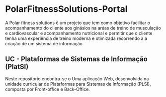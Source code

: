 # PolarFitnessSolutions-Portal
A Polar fitness solutions é um projeto que tem como objetivo facilitar o acompanhamento do cliente aos ginásios na aréas de treino de musculação e cardiovascular e acompanhamento nutricional e permitir que o cliente tenha uma experiência de treino moderna e otimizada recorrendo a a criação de um sistema de informação

## UC - Plataformas de Sistemas de Informação (PlatSI)
Neste repositório encontra-se o Uma aplicação Web, desenvolvida na unidade curricular de Plataformas para Sistemas de Informação (PLSI), composta por Front-office e Back-Office.

